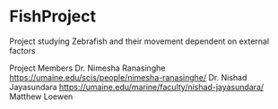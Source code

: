 # FishProject
Project studying Zebrafish and their movement dependent on external factors

Project Members 
Dr. Nimesha Ranasinghe https://umaine.edu/scis/people/nimesha-ranasinghe/
Dr. Nishad Jayasundara https://umaine.edu/marine/faculty/nishad-jayasundara/
Matthew Loewen 
